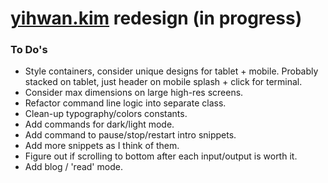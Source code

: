 # [yihwan.kim](http://yihwan.kim) redesign (in progress)

### To Do's
* Style containers, consider unique designs for tablet + mobile. Probably stacked on tablet, just header on mobile splash + click for terminal.
* Consider max dimensions on large high-res screens.
* Refactor command line logic into separate class.
* Clean-up typography/colors constants.
* Add commands for dark/light mode.
* Add command to pause/stop/restart intro snippets.
* Add more snippets as I think of them.
* Figure out if scrolling to bottom after each input/output is worth it.
* Add blog / 'read' mode.

